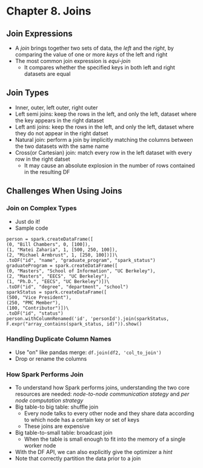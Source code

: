 # Chapter 8. Joins

## Join Expressions
- A *join* brings together two sets of data, the *left* and the *right*, by comparing the value of one or more *keys* of the left and right
- The most common join expression is *equi-join*
  - It compares whether the specified keys in both left and right datasets are equal

## Join Types
- Inner, outer, left outer, right outer
- Left semi joins: keep the rows in the left, and only the left, dataset where the key appears in the right dataset
- Left anti joins: keep the rows in the left, and only the left, dataset where they do not appear in the right datset
- Natural join: perform a join by implicitly matching the columns between the two datasets with the same name
- Cross(or Cartesian) join: match every row in the left dataset with every row in the right datset
  - It may cause an absolute explosion in the number of rows contained in the resulting DF


## Challenges When Using Joins

### Join on Complex Types
- Just do it!
- Sample code
```
person = spark.createDataFrame([
(0, "Bill Chambers", 0, [100]),
(1, "Matei Zaharia", 1, [500, 250, 100]),
(2, "Michael Armbrust", 1, [250, 100])])\
.toDF("id", "name", "graduate_program", "spark_status")
graduateProgram = spark.createDataFrame([
(0, "Masters", "School of Information", "UC Berkeley"),
(2, "Masters", "EECS", "UC Berkeley"),
(1, "Ph.D.", "EECS", "UC Berkeley")])\
.toDF("id", "degree", "department", "school")
sparkStatus = spark.createDataFrame([
(500, "Vice President"),
(250, "PMC Member"),
(100, "Contributor")])\
.toDF("id", "status")
person.withColumnRenamed('id', 'personId').join(sparkStatus, F.expr("array_contains(spark_status, id)")).show()
```

### Handling Duplicate Column Names
- Use "on" like pandas merge: ```df.join(df2, 'col_to_join')```
- Drop or rename the columns

### How Spark Performs Join
- To understand how Spark performs joins, understanding the two core resources are needed: *node-to-node communication stategy* and *per node computation strategy*
- Big table-to big table: shuffle join
  - Every node talks to every other node and they share data according to which node has a certain key or set of keys
  - These joins are expensive 
- Big table-to-small table: broadcast join
  - When the table is small enough to fit into the memory of a single worker node
- With the DF API, we can also explicitly give the optimizer a *hint*
- Note that correctly partition the data prior to a join
